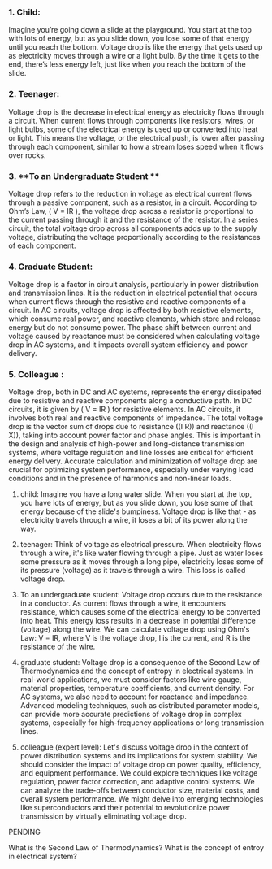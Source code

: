 
### 1. **Child:**
Imagine you’re going down a slide at the playground. You start at the top with lots of energy, but as you slide down, you lose some of that energy until you reach the bottom. Voltage drop is like the energy that gets used up as electricity moves through a wire or a light bulb. By the time it gets to the end, there’s less energy left, just like when you reach the bottom of the slide.

### 2. **Teenager:**
Voltage drop is the decrease in electrical energy as electricity flows through a circuit. When current flows through components like resistors, wires, or light bulbs, some of the electrical energy is used up or converted into heat or light. This means the voltage, or the electrical push, is lower after passing through each component, similar to how a stream loses speed when it flows over rocks.

### 3. **To an Undergraduate Student **
Voltage drop refers to the reduction in voltage as electrical current flows through a passive component, such as a resistor, in a circuit. According to Ohm’s Law, \( V = IR \), the voltage drop across a resistor is proportional to the current passing through it and the resistance of the resistor. In a series circuit, the total voltage drop across all components adds up to the supply voltage, distributing the voltage proportionally according to the resistances of each component.

### 4. **Graduate Student:**
Voltage drop is a factor in circuit analysis, particularly in power distribution and transmission lines. It is the reduction in electrical potential that occurs when current flows through the resistive and reactive components of a circuit. In AC circuits, voltage drop is affected by both resistive elements, which consume real power, and reactive elements, which store and release energy but do not consume power. The phase shift between current and voltage caused by reactance must be considered when calculating voltage drop in AC systems, and it impacts overall system efficiency and power delivery.

### 5. **Colleague :**
Voltage drop, both in DC and AC systems, represents the energy dissipated due to resistive and reactive components along a conductive path. In DC circuits, it is given by \( V = IR \) for resistive elements. In AC circuits, it involves both real and reactive components of impedance. The total voltage drop is the vector sum of drops due to resistance (\(I R\)) and reactance (\(I X\)), taking into account power factor and phase angles. This is important in the design and analysis of high-power and long-distance transmission systems, where voltage regulation and line losses are critical for efficient energy delivery. Accurate calculation and minimization of voltage drop are crucial for optimizing system performance, especially under varying load conditions and in the presence of harmonics and non-linear loads.


1. child:
Imagine you have a long water slide. When you start at the top, you have lots of energy, but as you slide down, you lose some of that energy because of the slide's bumpiness. Voltage drop is like that - as electricity travels through a wire, it loses a bit of its power along the way.

2. teenager:
Think of voltage as electrical pressure. When electricity flows through a wire, it's like water flowing through a pipe. Just as water loses some pressure as it moves through a long pipe, electricity loses some of its pressure (voltage) as it travels through a wire. This loss is called voltage drop.

3. To an undergraduate student:
Voltage drop occurs due to the resistance in a conductor. As current flows through a wire, it encounters resistance, which causes some of the electrical energy to be converted into heat. This energy loss results in a decrease in potential difference (voltage) along the wire. We can calculate voltage drop using Ohm's Law: V = IR, where V is the voltage drop, I is the current, and R is the resistance of the wire.

4. graduate student:
Voltage drop is a consequence of the Second Law of Thermodynamics and the concept of entropy in electrical systems. In real-world applications, we must consider factors like wire gauge, material properties, temperature coefficients, and current density. For AC systems, we also need to account for reactance and impedance. Advanced modeling techniques, such as distributed parameter models, can provide more accurate predictions of voltage drop in complex systems, especially for high-frequency applications or long transmission lines.

5. colleague (expert level):
Let's discuss voltage drop in the context of power distribution systems and its implications for system stability. We should consider the impact of voltage drop on power quality, efficiency, and equipment performance. We could explore techniques like voltage regulation, power factor correction, and adaptive control systems. We can analyze the trade-offs between conductor size, material costs, and overall system performance. We might delve into emerging technologies like superconductors and their potential to revolutionize power transmission by virtually eliminating voltage drop.

PENDING

What is the Second Law of Thermodynamics?
What is the concept of entroy in electrical system?
